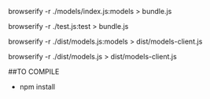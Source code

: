 browserify -r ./models/index.js:models > bundle.js


browserify -r ./test.js:test > bundle.js




browserify -r ./dist/models.js:models > dist/models-client.js


browserify -r ./dist/models.js > dist/models-client.js



##TO COMPILE

* npm install

